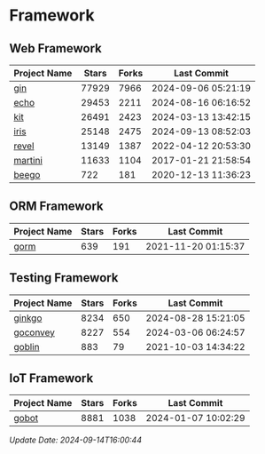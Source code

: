# Framework

## Web Framework
| Project Name | Stars | Forks | Last Commit |
| ------------ | ----- | ----- | ----------- |
| [gin](https://github.com/gin-gonic/gin) | 77929 | 7966 | 2024-09-06 05:21:19 |
| [echo](https://github.com/labstack/echo) | 29453 | 2211 | 2024-08-16 06:16:52 |
| [kit](https://github.com/go-kit/kit) | 26491 | 2423 | 2024-03-13 13:42:15 |
| [iris](https://github.com/kataras/iris) | 25148 | 2475 | 2024-09-13 08:52:03 |
| [revel](https://github.com/revel/revel) | 13149 | 1387 | 2022-04-12 20:53:30 |
| [martini](https://github.com/go-martini/martini) | 11633 | 1104 | 2017-01-21 21:58:54 |
| [beego](https://github.com/astaxie/beego) | 722 | 181 | 2020-12-13 11:36:23 |

## ORM Framework
| Project Name | Stars | Forks | Last Commit |
| ------------ | ----- | ----- | ----------- |
| [gorm](https://github.com/jinzhu/gorm) | 639 | 191 | 2021-11-20 01:15:37 |

## Testing Framework
| Project Name | Stars | Forks | Last Commit |
| ------------ | ----- | ----- | ----------- |
| [ginkgo](https://github.com/onsi/ginkgo) | 8234 | 650 | 2024-08-28 15:21:05 |
| [goconvey](https://github.com/smartystreets/goconvey) | 8227 | 554 | 2024-03-06 06:24:57 |
| [goblin](https://github.com/franela/goblin) | 883 | 79 | 2021-10-03 14:34:22 |

## IoT Framework
| Project Name | Stars | Forks | Last Commit |
| ------------ | ----- | ----- | ----------- |
| [gobot](https://github.com/hybridgroup/gobot) | 8881 | 1038 | 2024-01-07 10:02:29 |

*Update Date: 2024-09-14T16:00:44*